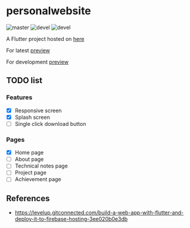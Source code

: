 # personalwebsite

![master](https://github.com/pllee4/personalwebsite/workflows/Deployment/badge.svg)
![devel](https://github.com/pllee4/personalwebsite/workflows/Staging/badge.svg)
![devel](https://github.com/pllee4/personalwebsite/workflows/Flutter%20CI/badge.svg)

A Flutter project hosted on [here](https://pinloon-lee.web.app/)

For latest [preview](https://pinloon-lee--staging-m94rjpji.web.app/)

For development [preview](https://pinloon-lee--development-hkmpnttw.web.app/)

## TODO list

### Features
- [x] Responsive screen
- [x] Splash screen 
- [ ] Single click download button

### Pages
- [x] Home page
- [ ] About page
- [ ] Technical notes page
- [ ] Project page
- [ ] Achievement page
  
## References

- https://levelup.gitconnected.com/build-a-web-app-with-flutter-and-deploy-it-to-firebase-hosting-3ee020b0e3db


